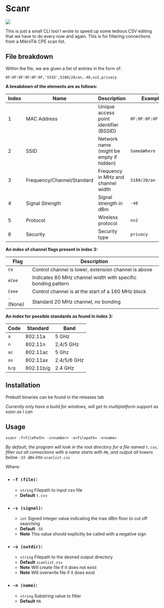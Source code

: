 # Scanr
![](https://img.shields.io/badge/Go-00ADD8?style=for-the-badge&logo=go&logoColor=white)

This is just a small CLI tool I wrote to speed up some tedious CSV editing that we have to do every now and again.
This is for filtering connections from a MikroTik CPE scan list.

## File breakdown

Within the file, we are given a list of entries in the form of:

```text
0F:0F:0F:0F:0F:0F,'SSID',5180/20/an,-48,nv2,privacy
```

**A breakdown of the elements are as follows:**

| Index | Name                       | Description                             | Example             |
|-------|----------------------------|-----------------------------------------|---------------------|
| 1     | MAC Address                | Unique access point identifier (BSSID)  | `0F:0F:0F:0F:0F:0F` |
| 2     | SSID                       | Network name (might be empty if hidden) | `Some&Where`        |
| 3     | Frequency/Channel/Standard | Frequency in MHz and channel width      | `5180/20/an`        |
| 4     | Signal Strength            | Signal strength in dBm                  | `-48`               |
| 5     | Protocol                   | Wireless protocol                       | `nv2`               |
| 6     | Security                   | Security type                           | `privacy`           |

**An index of channel flags present in index 3:**

| Flag       | Description                                                  |
|------------|--------------------------------------------------------------|
| `Ce`       | Control channel is lower, extension channel is above         |
| `eCee`     | Indicates 80 MHz channel width with specific bonding pattern |
| `Ceee`     | Control channel is at the start of a 160 MHz block           |
| `-` (None) | Standard 20 MHz channel, no bonding                          |

**An index for possible standards as found in index 3:**

| Code   | Standard  | Band        |
|--------|-----------|-------------|
| `a`    | 802.11a   | 5 GHz       |
| `n`    | 802.11n   | 2,4/5 GHz   |
| `ac`   | 802.11ac  | 5 Ghz       |
| `ax`   | 802.11ax  | 2.4/5/6 GHz |
| `b/g`  | 802.11b/g | 2.4 GHz     |


## Installation

Prebuilt binaries can be found in the releases tab

_Currently only have a build for windows, will get to multiplatform support as soon as I can_
## Usage

```shell
scanr -f<filePath> -s<number> -o<filepath> -n<name>
```

_By default, the program will look in the root directory for a file named `t.csv`, filter out all connections with a name starts with `RN`, and output all towers below `-55 dBm` into `scanlist.csv`_

Where:

 - ### `-f (file)`:
   - `string` Filepath to input csv file
   - **Default** `t.csv`
   

 - ### `-s (signal)`:
   - `int` Signed integer value indicating the max dBm floor to cut off searching
   - **Default** `-55`
   - **Note** This value should explicitly be called with a negative sign
 
- ### `-o (outdir)`:
  - `string` Filepath to the desired output directory
  - **Default** `scanlist.csv`
  - **Note** Will create file if it does not exist
  - **Note** Will overwrite file if it does exist

- ### `-n (name)`:
  - `string` Substring value to filter
  - **Default** `RN`
